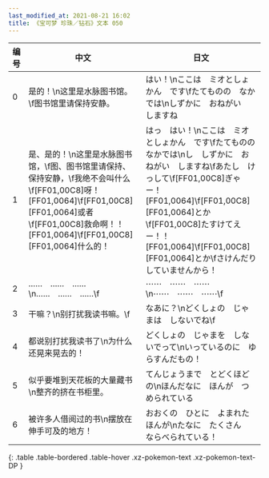 ```yaml
---
last_modified_at: 2021-08-21 16:02
title: 《宝可梦 珍珠／钻石》文本 050
---
```

| 编号 | 中文 | 日文 |
| ---- | ---- | ---- |
| 0 | 是的！\n这里是水脉图书馆。\f图书馆里请保持安静。 | はい！\nここは　ミオとしょかん　です\fたてものの　なかでは\nしずかに　おねがい　しますね |
| 1 | 是、是的！\n这里是水脉图书馆，\f图、图书馆里请保持、保持安静，\f我绝不会叫什么\f[FF01,00C8]呀！[FF01,0064]\f[FF01,00C8][FF01,0064]或者\f[FF01,00C8]救命啊！！[FF01,0064]\f[FF01,00C8][FF01,0064]什么的！ | はっ　はい！\nここは　ミオとしょかん　です\fたてものの　なかでは\nし　しずかに　おねがい　しますね\fあたし　けっして\f[FF01,00C8]ぎゃー！[FF01,0064]\f[FF01,00C8][FF01,0064]とか\f[FF01,00C8]たすけてえー！！[FF01,0064]\f[FF01,00C8][FF01,0064]とか\fさけんだり　していませんから！ |
| 2 | ……　……　……\n……　……　……\f | ⋯⋯　⋯⋯　⋯⋯\n⋯⋯　⋯⋯　⋯⋯\f |
| 3 | 干嘛？\n别打扰我读书嘛。\f | なあに？\nどくしょの　じゃまは　しないでね\f |
| 4 | 都说别打扰我读书了\n为什么还晃来晃去的！ | どくしょの　じゃまを　しないでって\nいっているのに　ゆらすんだもの！ |
| 5 | 似乎要堆到天花板的大量藏书\n整齐的挤在书柜里。 | てんじょうまで　とどくほどの\nほんだなに　ほんが　つめられている |
| 6 | 被许多人借阅过的书\n摆放在伸手可及的地方！ | おおくの　ひとに　よまれた　ほんが\nたなに　たくさん　ならべられている！ |
{: .table .table-bordered .table-hover .xz-pokemon-text .xz-pokemon-text-DP }